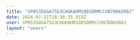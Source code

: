```yaml
---
title: "SP0535GGA7SG3CHGKAHM1Q8SDRMCCVN7D06SR8J"
date: 2024-07-21T18:38:15.915Z
user: SP0535GGA7SG3CHGKAHM1Q8SDRMCCVN7D06SR8J
layout: "users"
---
```

    
